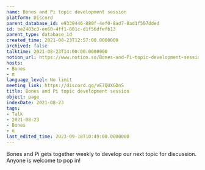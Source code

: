 ```yaml
---
name: Bones and Pi topic development session
platform: Discord
parent_database_id: e9339446-880f-4ef0-8ad7-8ad1f507dded
id: be2403c3-ee60-4ff1-801c-d1f56dfefb13
parent_type: database_id
created_time: 2021-08-23T12:57:00.0000000
archived: false
talktime: 2021-08-23T14:00:00.0000000
notion_url: https://www.notion.so/Bones-and-Pi-topic-development-session-be2403c3ee604ff1801cd1f56dfefb13
hosts:
- Bones
- π
language_level: No limit
meeting_link: https://discord.gg/vE7QUXGDnS
title: Bones and Pi topic development session
object: page
indexDate: 2021-08-23
tags:
- Talk
- 2021-08-23
- Bones
- π
last_edited_time: 2023-09-18T10:49:00.0000000
---
```


Bones and Pi gets together weekly to develop our next topic for discussion.
Anyone is welcome to pop in!










